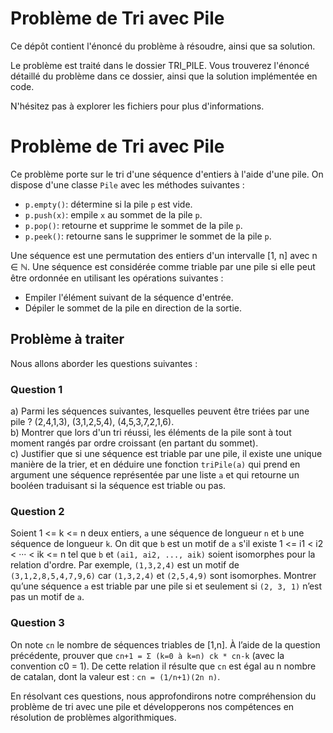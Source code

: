 # Problème de Tri avec Pile

Ce dépôt contient l'énoncé du problème à résoudre, ainsi que sa solution. 

Le problème est traité dans le dossier TRI_PILE. Vous trouverez l'énoncé détaillé du problème dans ce dossier, ainsi que la solution implémentée en code.

N'hésitez pas à explorer les fichiers pour plus d'informations.


# Problème de Tri avec Pile

Ce problème porte sur le tri d'une séquence d'entiers à l'aide d'une pile. On dispose d'une classe `Pile` avec les méthodes suivantes :

- `p.empty()`: détermine si la pile `p` est vide.
- `p.push(x)`: empile `x` au sommet de la pile `p`.
- `p.pop()`: retourne et supprime le sommet de la pile `p`.
- `p.peek()`: retourne sans le supprimer le sommet de la pile `p`.

Une séquence est une permutation des entiers d'un intervalle [1, n] avec n ∈ ℕ. Une séquence est considérée comme triable par une pile si elle peut être ordonnée en utilisant les opérations suivantes :

- Empiler l'élément suivant de la séquence d'entrée.
- Dépiler le sommet de la pile en direction de la sortie.

## Problème à traiter

Nous allons aborder les questions suivantes :

### Question 1
a) Parmi les séquences suivantes, lesquelles peuvent être triées par une pile ? (2,4,1,3), (3,1,2,5,4), (4,5,3,7,2,1,6). <br>
b) Montrer que lors d'un tri réussi, les éléments de la pile sont à tout moment rangés par ordre croissant (en partant du sommet). <br>
c) Justifier que si une séquence est triable par une pile, il existe une unique manière de la trier, et en déduire une fonction `triPile(a)` qui prend en argument une séquence représentée par une liste `a` et qui retourne un booléen traduisant si la séquence est triable ou pas.

### Question 2
Soient 1 <= k <= n deux entiers, `a` une séquence de longueur `n` et `b` une séquence de longueur `k`. On dit que `b` est un motif de `a` s'il existe 1 <= i1 < i2 < ··· < ik <= n tel que `b` et `(ai1, ai2, ..., aik)` soient isomorphes pour la relation d'ordre.
Par exemple, `(1,3,2,4)` est un motif de `(3,1,2,8,5,4,7,9,6)` car `(1,3,2,4)` et `(2,5,4,9)` sont isomorphes.
Montrer qu’une séquence `a` est triable par une pile si et seulement si `(2, 3, 1)` n’est pas un motif de `a`.

### Question 3
On note `cn` le nombre de séquences triables de [1,n]. À l’aide de la question précédente, prouver que `cn+1 = Σ (k=0 à k=n) ck * cn-k` (avec la convention c0 = 1). De cette relation il résulte que `cn` est égal au n nombre de catalan, dont la valeur est : `cn = (1/n+1)(2n n)`.

En résolvant ces questions, nous approfondirons notre compréhension du problème de tri avec une pile et développerons nos compétences en résolution de problèmes algorithmiques.
